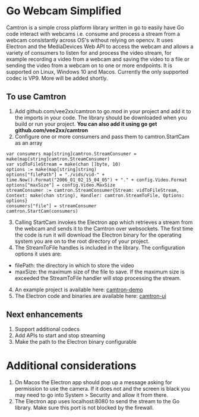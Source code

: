 # Go Webcam Simplified
Camtron is a simple cross platform library written in go to easily have Go code interact with webcams i.e. consume and process a stream from a webcam consistantly across OS's without relying on opencv. It uses Electron and the MediaDevices Web API to access the webcam and allows a variety of consumers to listen for and process the video stream, for example recording a video from a webcam and saving the video to a file or sending the video from a webcam on to one or more endpoints. It is supported on Linux, Windows 10 and Macos. Currently the only supported codec is VP9. More will be added shortly.

## To use Camtron
1. Add github.com/vee2xx/camtron to go.mod in your project and add it to the imports in your code. The library should be downloaded when you build or run your project. **You can also add it using go get github.com/vee2xx/camtron**
2. Configure one or more consumers and pass them to camtron.StartCam as an array
```golang
var consumers map[string]camtron.StreamConsumer = make(map[string]camtron.StreamConsumer)
var vidToFileStream = make(chan []byte, 10)
options := make(map[string]string)
options["filePath"] = "./vids/vid-" + time.Now().Format("2006_01_02_15_04_05") + "." + config.Video.Format
options["maxSize"] = config.Video.MaxSize
streamConsumer := camtron.StreamConsumer{Stream: vidToFileStream, Context: make(chan string), Handler: camtron.StreamToFile, Options: options}
consumers["file"] = streamConsumer
camtron.StartCam(consumers)
```
3. Calling StartCam invokes the Electron app which retrieves a stream from the webcam and sends it to the Camtron over websockets. The first time the code is run it will download the Electron binary for the operating system you are on to the root directory of your project.
4. The StreamToFile handles is included in the library. The configuration options it uses are:
*  filePath: the directory in which to store the video
*  maxSize: the maximum size of the file to save. If the maximum size is exceeded the StreamToFile handler will stop processing the stream.
4. An example project is available here: [camtron-demo](https://github.com/vee2xx/camtron-demo)
5. The Electron code and binaries are available here: [camtron-ui](https://github.com/vee2xx/camtron-ui)

## Next enhancements
1. Support additional codecs
2. Add APIs to start and stop streaming
3. Make the path to the Electron binary configurable

# Additional considerations
1. On Macos the Electron app should pop up a message asking for permission to use the camera. If it does not and the screen is black you may need to go into System > Security and allow it from there.
2. The Electron app uses localhost:8080 to send the stream to the Go library. Make sure this port is not blocked by the firewall.
